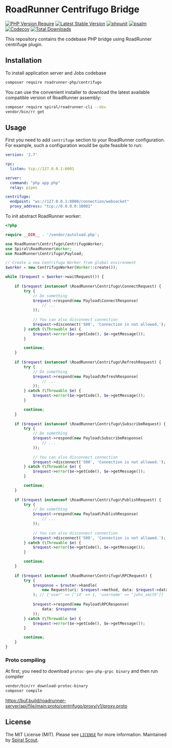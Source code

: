 # RoadRunner Centrifugo Bridge

[![PHP Version Require](https://poser.pugx.org/roadrunner-php/centrifugo/require/php)](https://packagist.org/packages/roadrunner-php/centrifugo)
[![Latest Stable Version](https://poser.pugx.org/roadrunner-php/centrifugo/v/stable)](https://packagist.org/packages/roadrunner-php/centrifugo)
[![phpunit](https://github.com/roadrunner-php/centrifugo/actions/workflows/phpunit.yml/badge.svg)](https://github.com/roadrunner-php/centrifugo/actions)
[![psalm](https://github.com/roadrunner-php/centrifugo/actions/workflows/psalm.yml/badge.svg)](https://github.com/roadrunner-php/centrifugo/actions)
[![Codecov](https://codecov.io/gh/roadrunner-php/centrifugo/branch/master/graph/badge.svg)](https://codecov.io/gh/roadrunner-php/centrifugo/)
[![Total Downloads](https://poser.pugx.org/roadrunner-php/centrifugo/downloads)](https://packagist.org/roadrunner-php/centrifugo/phpunit)

This repository contains the codebase PHP bridge using RoadRunner centrifuge plugin.

## Installation

To install application server and Jobs codebase

```bash
composer require roadrunner-php/centrifugo
```

You can use the convenient installer to download the latest available compatible version of RoadRunner assembly:

```bash
composer require spiral/roadrunner-cli --dev
vendor/bin/rr get
```

## Usage

First you need to add `centrifuge` section to your RoadRunner configuration. For example, such a configuration
would be quite feasible to run:

```yaml
version: '2.7'

rpc:
  listen: tcp://127.0.0.1:6001

server:
  command: "php app.php"
  relay: pipes

centrifuge:
  endpoint: "ws://127.0.0.1:8000/connection/websocket"
  proxy_address: "tcp://0.0.0.0:10001"
```

To init abstract RoadRunner worker:

```php
<?php

require __DIR__ . '/vendor/autoload.php';

use RoadRunner\Centrifugo\CentrifugoWorker;
use Spiral\RoadRunner\Worker;
use RoadRunner\Centrifugo\Payload;

// Create a new Centrifugo Worker from global environment
$worker = new CentrifugoWorker(Worker::create());

while ($request = $worker->waitRequest()) {
    
    if ($request instanceof \RoadRunner\Centrifugo\ConnectRequest) {
        try {
            // Do something
            $request->respond(new Payload\ConnectResponse(
                // ...
            ));
            
            // You can also disconnect connection
            $request->disconnect('500', 'Connection is not allowed.');
        } catch (\Throwable $e) {
            $request->error($e->getCode(), $e->getMessage());
        }

        continue;
    }
    
    if ($request instanceof \RoadRunner\Centrifugo\RefreshRequest) {
        try {
            // Do something
            $request->respond(new Payload\RefreshResponse(
                // ...
            ));
        } catch (\Throwable $e) {
            $request->error($e->getCode(), $e->getMessage());
        }

        continue;
    }
    
    if ($request instanceof \RoadRunner\Centrifugo\SubscribeRequest) {
        try {
            // Do something
            $request->respond(new Payload\SubscribeResponse(
                // ...
            ));
            
            // You can also disconnect connection
            $request->disconnect('500', 'Connection is not allowed.');
        } catch (\Throwable $e) {
            $request->error($e->getCode(), $e->getMessage());
        }

        continue;
    }
    
    if ($request instanceof \RoadRunner\Centrifugo\PublishRequest) {
        try {
            // Do something
            $request->respond(new Payload\PublishResponse(
                // ...
            ));
            
            // You can also disconnect connection
            $request->disconnect('500', 'Connection is not allowed.');
        } catch (\Throwable $e) {
            $request->error($e->getCode(), $e->getMessage());
        }

        continue;
    }
    
    if ($request instanceof \RoadRunner\Centrifugo\RPCRequest) {
        try {
            $response = $router->handle(
                new Request(uri: $request->method, data: $request->data)
            ); // ['user' => ['id' => 1, 'username' => 'john_smith']]
            
            $request->respond(new Payload\RPCResponse(
                data: $response
            ));
        } catch (\Throwable $e) {
            $request->error($e->getCode(), $e->getMessage());
        }

        continue;
    }
}
```

### Proto compiling

At first, you need to download `protoc-gen-php-grpc binary` and then run compiler

```bash
vendor/bin/rr download-protoc-binary
composer compile
```

https://buf.build/roadrunner-server/api/file/main:proto/centrifugo/proxy/v1/proxy.proto

## License

The MIT License (MIT). Please see [`LICENSE`](./LICENSE) for more information. Maintained
by [Spiral Scout](https://spiralscout.com).


